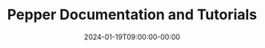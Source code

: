 ---
title: "Pepper Documentation and Tutorials"
date: 2024-01-19T09:00:00-00:00
draft: false
cover:
    #image: img/pepper.jpg
    #alt: "Pepper Robot"
    #caption: "Pepper Robot"
    hidden: true
    hiddenInSingle: true
summary: "\"This section contains all documentation and tutorials around Pepper.\""
tags: ["ROS", "Pepper", "Robotics"]
---